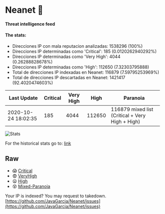 # Neanet :hocho:
#### Threat intelligence feed
#### The stats:

- Direcciones IP con mala reputacion analizadas: 1538296 (100%)
- Direcciones IP determinadas como 'Critical':  185 (0.0120262940292%)
- Direcciones IP determinadas como 'Very High':  4044 (0.26288828678%)
- Direcciones IP determinadas como 'High':  112650 (7.32303795888)
- Total de direcciones IP indexadas en Neanet:  116879 (7.59795253969%)
- Total de direcciones IP descartadas en Neanet:  1421417 (92.4020474603%)

| Last Update | Critical | Very High | High | Paranoia |
| --- | --- | --- | --- | --- |
| 2020-10-24 18:02:35 | 185 | 4044 | 112650 | 116879 mixed list (Critical + Very High + High)|

![Stats](https://docs.google.com/spreadsheets/d/e/2PACX-1vSnaNMIXVabIpDJjufMlzH7poXnshF3mgd8Is1g9ytUEzVsP5my4Trn8f-xkoLLQ38xpL3HtmUexLo6/pubchart?oid=501124687&format=image)

For the historical stats go to: [link](/stats.csv)
## Raw
- :scream: [Critical](https://raw.githubusercontent.com/JavaGarcia/Neanet/master/blacklists/neanet_critical.txt)
- :fearful: [VeryHigh](https://raw.githubusercontent.com/JavaGarcia/Neanet/master/blacklists/neanet_veryHigh.txtt)
- :frowning: [High](https://raw.githubusercontent.com/JavaGarcia/Neanet/master/blacklists/neanet_high.txt)
- :dizzy_face: [Mixed-Paranoia](https://raw.githubusercontent.com/JavaGarcia/Neanet/master/blacklists/neanet_all.txt)


Your IP is indexed? You may request to takedown. [https://github.com/JavaGarcia/Neanet/issues](https://github.com/JavaGarcia/Neanet/issues)









































































































































































































































































































































































































































































































































































































































































































































































































































































































































































































































































































































































































































































































































































































































































































































































































































































































